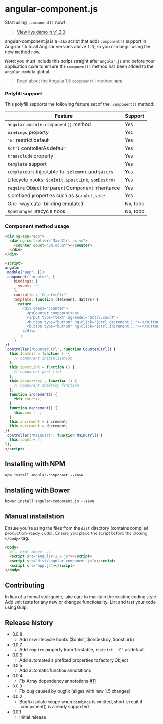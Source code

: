 # angular-component.js

Start using `.component()` now!

> [View live demo in v1.3.0](http://jsfiddle.net/toddmotto/wwzeo0sv)

angular-component.js is a `<1kb` script that adds `component()` support in Angular 1.5 to all Angular versions above `1.3`, so you can begin using the new method now.

_Note_: you must include this script straight after `angular.js` and before your application code to ensure the `component()` method has been added to the `angular.module` global.

> Read about the Angular 1.5 `component()` method [here](http://toddmotto.com/exploring-the-angular-1-5-component-method)

### Polyfill support

This polyfill supports the following feature set of the `.component()` method:

| Feature                                               | Support  |
|-------------------------------------------------------|----------|
| `angular.module.component()` method                   | Yes      |
| `bindings` property                                   | Yes      |
| `'E'` restrict default                                | Yes      |
| `$ctrl` controllerAs default                          | Yes      |
| `transclude` property                                 | Yes      |
| `template` support                                    | Yes      |
| `templateUrl` injectable for `$element` and `$attrs`  | Yes      |
| Lifecycle hooks: `$onInit`, `$postLink`, `$onDestroy` | Yes      |
| `require` Object for parent Component inheritance     | Yes      |
| `$` prefixed properties such as `$canActivate`        | Yes      |
| One-way data-binding emulated                         | No, todo |
| `$onChanges` lifecycle hook                           | No, todo |

### Component method usage

```html
<div ng-app="app">
  <div ng-controller="MainCtrl as vm">
    <counter count="vm.count"></counter>
  </div>
</div>

<script>
angular
.module('app', [])
.component('counter', {
    bindings: {
      count: '='
    },
    controller: 'CounterCtrl',
    template: function ($element, $attrs) {
      return `
        <div class="counter">
          <p>Counter component</p>
          <input type="text" ng-model="$ctrl.count">
          <button type="button" ng-click="$ctrl.decrement();">-</button>
          <button type="button" ng-click="$ctrl.increment();">+</button>
        </div>
      `;
    }
})
.controller('CounterCtrl', function CounterCtrl() {
  this.$onInit = function () {
    // component initialisation
  };
  this.$postLink = function () {
    // component post-link
  };
  this.$onDestroy = function () {
    // component $destroy function
  };
  function increment() {
    this.count++;
  }
  function decrement() {
    this.count--;
  }
  this.increment = increment;
  this.decrement = decrement;
})
.controller('MainCtrl', function MainCtrl() {
  this.count = 4;
});
</script>
```

## Installing with NPM

```
npm install angular-component --save
```

## Installing with Bower

```
bower install angular-component.js --save
```

## Manual installation
Ensure you're using the files from the `dist` directory (contains compiled production-ready code). Ensure you place the script before the closing `</body>` tag.

```html
<body>
  <!-- html above -->
  <script src="angular-1.x.js"></script>
  <script src="dist/angular-component.js"></script>
  <script src="app.js"></script>
</body>
```

## Contributing
In lieu of a formal styleguide, take care to maintain the existing coding style. Add unit tests for any new or changed functionality. Lint and test your code using Gulp.

## Release history

- 0.0.8
  - Add new lifecycle hooks ($onInit, $onDestroy, $postLink)
- 0.0.7
  - Add `require` property from 1.5 stable, `restrict: 'E'` as default
- 0.0.6
  - Add automated `$` prefixed properties to factory Object
- 0.0.5
  - Add automatic function annotations
- 0.0.4
  - Fix Array dependency annotations [#11](https://github.com/toddmotto/angular-component/issues/11)
- 0.0.3
  - Fix bug caused by bugfix (aligns with new 1.5 changes)
- 0.0.2
  - Bugfix isolate scope when `bindings` is omitted, short-circuit if .component() is already supported
- 0.0.1
  - Initial release
